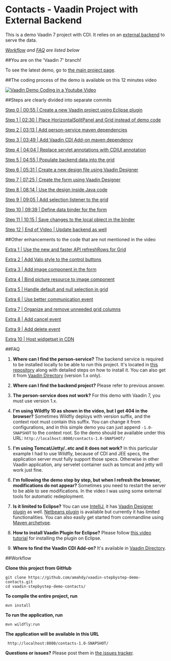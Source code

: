 Contacts - Vaadin Project with External Backend
====================================================

This is a demo Vaadin 7 project with CDI. It relies on an [external backend](https://github.com/amahdy/person-service/tree/1.2) to serve the data.

*[Workflow](#workflow) and [FAQ](#faq) are listed below*

##You are on the 'Vaadin 7' branch!

To see the latest demo, go to [the main project page](https://github.com/amahdy/vaadin-stepbystep-demo-contacts).

##The coding process of the demo is available on this 12 minutes video

[![Vaadin Demo Coding in a Youtube Video](http://img.youtube.com/vi/k47CkTx9hUw/0.jpg)](http://www.youtube.com/watch?v=k47CkTx9hUw)

##Steps are clearly divided into separate commits

[Step 0 | 00:55 | Create a new Vaadin project using Eclipse plugin](https://github.com/amahdy/vaadin-stepbystep-demo-contacts/commit/3ae97bf99f8c18b22a76db2f1da293c18e19ac9c)

[Step 1 | 02:30 | Place HorizontalSplitPanel and Grid instead of demo code](https://github.com/amahdy/vaadin-stepbystep-demo-contacts/commit/c6da6eb59bc35ecdb2195bc4689abcaeffeee852)

[Step 2 | 03:13 | Add person-service maven dependencies](https://github.com/amahdy/vaadin-stepbystep-demo-contacts/commit/6f67a2852758e874c8a7a9cf9fbd8f310e75b8ed)

[Step 3 | 03:49 | Add Vaadin CDI Add-on maven dependency](https://github.com/amahdy/vaadin-stepbystep-demo-contacts/commit/db0146a04503c25b7d873e8de705de30feb27ce0)

[Step 4 | 04:04 | Replace servlet annotations with CDIUI annotation](https://github.com/amahdy/vaadin-stepbystep-demo-contacts/commit/5fdcf5b4e3de11f4a5ad7d9152ce8e75149cfd7f)

[Step 5 | 04:55 | Populate backend data into the grid](https://github.com/amahdy/vaadin-stepbystep-demo-contacts/commit/75af6dcf2db98f2350c946e77416735198932800)

[Step 6 | 05:31 | Create a new design file using Vaadin Designer](https://github.com/amahdy/vaadin-stepbystep-demo-contacts/commit/8012fe9801d447cd3503e6b732ccfed25ae67e7d)

[Step 7 | 07:25 | Create the form using Vaadin Designer](https://github.com/amahdy/vaadin-stepbystep-demo-contacts/commit/e0873a07598103580834ab9714a1be6c5197aefc)

[Step 8 | 08:14 | Use the design inside Java code](https://github.com/amahdy/vaadin-stepbystep-demo-contacts/commit/5ba81e090a7d8f82edd77f25ffdf04f4156c26e5)

[Step 9 | 09:05 | Add selection listener to the grid](https://github.com/amahdy/vaadin-stepbystep-demo-contacts/commit/35892f39c69ba00749a6cdd9cbf78e0b4691da87)

[Step 10 | 09:39 | Define data binder for the form](https://github.com/amahdy/vaadin-stepbystep-demo-contacts/commit/0ba8bfe4f02c4425a41c48107f92a2e35e9e9368)

[Step 11 | 10:15 | Save changes to the local object in the binder](https://github.com/amahdy/vaadin-stepbystep-demo-contacts/commit/29e8bac0c32447a1caa5922cb701ea552557a6c5)

[Step 12 | End of Video | Update backend as well](https://github.com/amahdy/vaadin-stepbystep-demo-contacts/commit/39b0250b24abb467636e7c93435d782b954b7bd6)

##Other enhancements to the code that are not mentioned in the video

[Extra 1 | Use the new and faster API refreshRows for Grid](https://github.com/amahdy/vaadin-stepbystep-demo-contacts/commit/282a177c2bcd79c02487b0879ec1af1406249b9e)

[Extra 2 | Add Valo style to the control buttons](https://github.com/amahdy/vaadin-stepbystep-demo-contacts/commit/913571a1befa62c7283e3eaafbab4bd90f93a19e)

[Extra 3 | Add image component in the form](https://github.com/amahdy/vaadin-stepbystep-demo-contacts/commit/52e7355248dce95e7c9e93e041c4e65744654d53)

[Extra 4 | Bind picture resource to image component](https://github.com/amahdy/vaadin-stepbystep-demo-contacts/commit/287a22e137942e852824a798afc1a50142da6451)

[Extra 5 | Handle default and null selection in grid](https://github.com/amahdy/vaadin-stepbystep-demo-contacts/commit/9b3db539e6ecd8107dab3d49256eb50deedb8dfe)

[Extra 6 | Use better communication event](https://github.com/amahdy/vaadin-stepbystep-demo-contacts/commit/933606d7164a45444ebb0c9668de69eac9cd4fcb)

[Extra 7 | Organize and remove unneeded grid columns](https://github.com/amahdy/vaadin-stepbystep-demo-contacts/commit/cb601ba889fcab3215e3e66085b1708efb02c751)

[Extra 8 | Add cancel event](https://github.com/amahdy/vaadin-stepbystep-demo-contacts/commit/4cdde119ffee0edbe1108b1084e343be091bebdf)

[Extra 9 | Add delete event](https://github.com/amahdy/vaadin-stepbystep-demo-contacts/commit/5afe89934b1043d19b06ec036df975b64ed670e2)

[Extra 10 | Host widgetset in CDN](https://github.com/amahdy/vaadin-stepbystep-demo-contacts/commit/4bb4f359056252184a3051c6c359a35f17dfe272)

##FAQ

1. **Where can I find the person-service?**
The backend service is required to be installed locally to be able to run this project. It's located in [this repository](https://github.com/amahdy/person-service/tree/1.2) along with detailed steps on how to install it.
You can also get it from [Vaadin Directory](https://vaadin.com/directory#!addon/demo-person-service) (version 1.x only).

1. **Where can I find the backend project?**
Please refer to previous answer.

1. **The person-service does not work?**
For this demo with  Vaadin 7, you must use version 1.x.

1. **I'm using Wildfly 10 as shown in the video, but I get 404 in the browser?** Sometimes Wildfly deploys with version suffix, and the context root must contain this suffix. You can change it from configurations, and in this simple demo you can just append `-1.0-SNAPSHOT` to the context root. So the demo should be available under this URL: `http://localhost:8080/contacts-1.0-SNAPSHOT/`

1. **I'm using Tomcat/Jetty/..etc and it does not work?** In this particular example I had to use Wildfly, because of CDI and JEE specs, the application server must fully support those specs. Otherwise in other Vaadin application, any servelet container such as tomcat and jetty will work just fine.

1. **I'm following the demo step by step, but when I refresh the browser, modifications do not appear?** Sometimes you need to restart the server to be able to see modifications. In the video I was using some external tools for automatic redeployment.

1. **Is it limited to Eclipse?**
You can use [IntelliJ](https://www.youtube.com/watch?v=la7WlG9rQvw), it has [Vaadin Designer plugin](https://vaadin.com/designer/get-started#intellij) as well. [Netbeans plugin](http://plugins.netbeans.org/plugin/50531/vaadin-plug-in-for-netbeans) is available but currently it has limited functionalities.
You can also easily get started from commandline using [Maven archetype](https://vaadin.com/maven).

1. **How to install Vaadin Plugin for Eclipse?**
Please follow [this video tutorial](https://youtu.be/o93ofXBIkf8?t=36s) for installing the plugin on Eclipse.

1. **Where to find the Vaadin CDI Add-on?**
It's available in [Vaadin Directory](https://vaadin.com/directory#!addon/vaadin-cdi).

##Workflow

**Clone this project from GitHub**

    git clone https://github.com/amahdy/vaadin-stepbystep-demo-contacts.git
    cd vaadin-stepbystep-demo-contacts/

**To compile the entire project, run**

    mvn install

**To run the application, run**

    mvn wildfly:run

**The application will be available in this URL**

     http://localhost:8080/contacts-1.0-SNAPSHOT/

**Questions or issues?**
Please post them in [the issues tracker](https://github.com/amahdy/vaadin-stepbystep-demo-contacts/issues).
